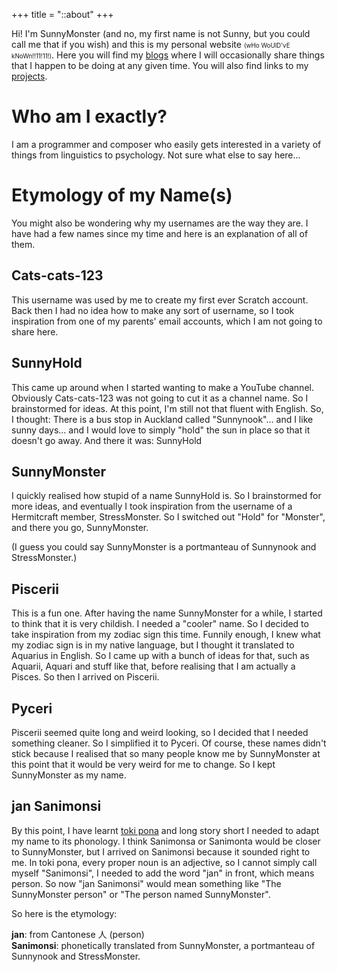 +++
title = "::about"
+++

Hi! I'm SunnyMonster (and no, my first name is not Sunny, but you could call me that if you wish) and this is my personal website <span style="font-size: 0.7em">(wHo WoUlD'vE kNoWn!!11!11!)</span>. Here you will find my [blogs](/posts) where I will occasionally share things that I happen to be doing at any given time. You will also find links to my [projects](/projects).

# Who am I exactly?

I am a programmer and composer who easily gets interested in a variety of things from linguistics to psychology.
Not sure what else to say here...

# Etymology of my Name(s)

You might also be wondering why my usernames are the way they are. I have had a few names since my time and here is an explanation of all of them.

## Cats-cats-123

This username was used by me to create my first ever Scratch account. Back then I had no idea how to make any sort of username, so I took inspiration
from one of my parents' email accounts, which I am not going to share here.

## SunnyHold

This came up around when I started wanting to make a YouTube channel. Obviously Cats-cats-123 was not going to cut it as a channel name.
So I brainstormed for ideas. At this point, I'm still not that fluent with English. So, I thought:
There is a bus stop in Auckland called "Sunnynook"... and I like sunny days... and I would love to simply "hold" the sun in place so that it doesn't go away.
And there it was: SunnyHold

## SunnyMonster

I quickly realised how stupid of a name SunnyHold is. So I brainstormed for more ideas, and eventually I took inspiration from the username of a Hermitcraft member,
StressMonster. So I switched out "Hold" for "Monster", and there you go, SunnyMonster.

(I guess you could say SunnyMonster is a portmanteau of Sunnynook and StressMonster.)

## Piscerii

This is a fun one. After having the name SunnyMonster for a while, I started to think that it is very childish. I needed a "cooler" name.
So I decided to take inspiration from my zodiac sign this time. Funnily enough, I knew what my zodiac sign is in my native language, but I thought
it translated to Aquarius in English. So I came up with a bunch of ideas for that, such as Aquarii, Aquari and stuff like that, before realising that I am
actually a Pisces. So then I arrived on Piscerii.

## Pyceri

Piscerii seemed quite long and weird looking, so I decided that I needed something cleaner. So I simplified it to Pyceri. Of course, these names didn't stick
because I realised that so many people know me by SunnyMonster at this point that it would be very weird for me to change. So I kept SunnyMonster as my name.

## jan Sanimonsi

By this point, I have learnt [toki pona](https://en.wikipedia.org/wiki/Toki_Pona) and long story short I needed to adapt my name to its phonology. I think
Sanimonsa or Sanimonta would be closer to SunnyMonster, but I arrived on Sanimonsi because it sounded right to me.
In toki pona, every proper noun is an adjective, so I cannot simply call myself "Sanimonsi", I needed to add the word "jan" in front, which means person.
So now "jan Sanimonsi" would mean something like "The SunnyMonster person" or "The person named SunnyMonster".

So here is the etymology:

**jan**: from Cantonese 人 (person) <br>
**Sanimonsi**: phonetically translated from SunnyMonster, a portmanteau of Sunnynook and StressMonster.

